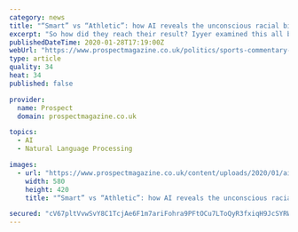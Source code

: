 ```yaml
---
category: news
title: "“Smart” vs “Athletic”: how AI reveals the unconscious racial bias in our language"
excerpt: "So how did they reach their result? Iyyer examined this all by using natural language processing algorithms and carried out a sentiment analysis—which is when contextual mining of text identifies and extracts subjective information in the source material. This means it examines the positive or negative words within a sentence describing ..."
publishedDateTime: 2020-01-28T17:19:00Z
webUrl: "https://www.prospectmagazine.co.uk/politics/sports-commentary-racial-bias-ai-data"
type: article
quality: 34
heat: 34
published: false

provider:
  name: Prospect
  domain: prospectmagazine.co.uk

topics:
  - AI
  - Natural Language Processing

images:
  - url: "https://www.prospectmagazine.co.uk/content/uploads/2020/01/ai_race.png"
    width: 580
    height: 420
    title: "“Smart” vs “Athletic”: how AI reveals the unconscious racial bias in our language"

secured: "cV67pltVvwSvY8C1TcjAe6F1m7ariFohra9PFtOCu7LToQyR3fxiqH9JcSYRWXIDkZawEignIfz2K75IjHyWk8DSQTERBR5L2ZyyYduyWjZV/lO2mCIlgM92BTZ0mHlUwTXAPv1wqhcTyjMT/tk8oJjKra6VGuJE9ypV+eOzEDPT2ds9dhn2B5H4DUq63sjsxb7uuUPjIcaiwWhqciaKxjkQZTdPT730xlpmwodYHWNgZlAFTyi7Xce7p7E3qle+NP8t3nRqT9YXgG3xbWWpOBNmzsF8kFP4NDxZ9Al1KtDSo3tu3/EYupkVdQ/jx4pWyLaiemoAL7ivV5xubz9Oibnvpi5oWSsq/Dr3diqdbb+vRTrwdTlJyMBvGqCRvCGEoZ+mOIzjI1XfGrfL1AKEAR3NO85r6uNJC0pTZa9hF2V0Et3opzjaPpYVmzdNQNBcIiizCmmzzaJ5wDhKKqgM8+Y52eL8J4nmj/o48coKhRg=;wyoP3+irzxLQWqsk1U0TKw=="
---
```


